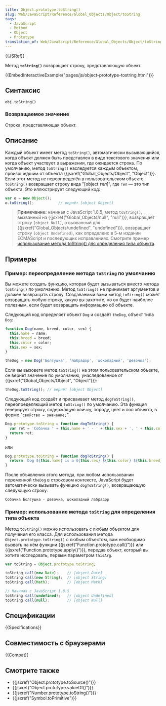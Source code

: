 ```yaml
---
title: Object.prototype.toString()
slug: Web/JavaScript/Reference/Global_Objects/Object/toString
tags:
  - JavaScript
  - Method
  - Object
  - Prototype
translation_of: Web/JavaScript/Reference/Global_Objects/Object/toString
---
```


{{JSRef}}

Метод **`toString()`** возвращает строку, представляющую объект.

{{EmbedInteractiveExample("pages/js/object-prototype-tostring.html")}}

## Синтаксис

```
obj.toString()
```

### Возвращаемое значение

Строка, представляющая объект.

## Описание

Каждый объект имеет метод `toString()`, автоматически вызывающийся, когда объект должен быть представлен в виде текстового значения или когда объект участвует в выражении, где ожидается строка. По умолчанию, метод `toString()` наследуется каждым объектом, произошедшим от объекта {{jsxref("Global_Objects/Object", "Object")}}. Если этот метод не переопределён в пользовательском объекте, `toString()` возвращает строку вида "\[object _тип_]", где `тип` — это тип объекта. Это иллюстрирует следующий код:

```js
var o = new Object();
o.toString();           // вернёт [object Object]
```

> **Примечание:** начиная с JavaScript 1.8.5, метод `toString()`, вызванный на {{jsxref("Global_Objects/null", "null")}}, возвращает строку `[object Null]`, а вызванный для {{jsxref("Global_Objects/undefined", "undefined")}}, возвращает строку `[object Undefined]`, как определено в 5-м издании ECMAScript и последующих исправлениях. Смотрите пример [использование метода toString() для определения типа объекта](#using_tostring_to_detect_object_type).

## Примеры

### Пример: переопределение метода `toString` по умолчанию

Вы можете создать функцию, которая будет вызываться вместо метода `toString()` по умолчанию. Метод `toString()` не принимает аргументов и должен возвращать строку. Создаваемый вами метод `toString()` может возвращать любую строку, какую вы захотите, но он будет наиболее полезным, если будет возвращать информацию об объекте.

Следующий код определяет объект `Dog` и создаёт `theDog`, объект типа `Dog`:

```js
function Dog(name, breed, color, sex) {
  this.name = name;
  this.breed = breed;
  this.color = color;
  this.sex = sex;
}

theDog = new Dog('Болтушка', 'лабрадор', 'шоколадный', 'девочка');
```

Если вы вызовете метод `toString()` на этом пользовательском объекте, он вернёт значение по умолчанию, унаследованное от {{jsxref("Global_Objects/Object", "Object")}}:

```js
theDog.toString(); // вернёт [object Object]
```

Следующий код создаёт и присваивает метод `dogToString()`, переопределяющий метод `toString()` по умолчанию. Эта функция генерирует строку, содержащую кличку, породу, цвет и пол объекта, в форме "`свойство = значение;`".

```js
Dog.prototype.toString = function dogToString() {
  var ret = 'Собачка ' + this.name + ' - ' + this.sex + ', ' + this.color + ' ' + this.breed;
  return ret;
}
```

или

```js
Dog.prototype.toString = function dogToString() {
  return `Dog ${this.name} is a ${this.sex} ${this.color} ${this.breed}`;
}
```

После объявления этого метода, при любом использовании переменной `theDog` в строковом контексте, JavaScript будет автоматически вызывать функцию `dogToString()`, возвращающую следующую строку:

```
Собачка Болтушка - девочка, шоколадный лабрадор
```

### Пример: использование метода `toString` для определения типа объекта

Метод `toString()` можно использовать с любым объектом для получения его класса. Для использования метода `Object.prototype.toString()` с любым объектом, вам необходимо вызвать на нём функции {{jsxref("Function.prototype.call()")}} или {{jsxref("Function.prototype.apply()")}}, передав объект, который вы хотите исследовать, первым параметром `thisArg`.

```js
var toString = Object.prototype.toString;

toString.call(new Date);    // [object Date]
toString.call(new String);  // [object String]
toString.call(Math);        // [object Math]

// Начиная с JavaScript 1.8.5
toString.call(undefined);   // [object Undefined]
toString.call(null);        // [object Null]
```

## Спецификации

{{Specifications}}

## Совместимость с браузерами

{{Compat}}

## Смотрите также

- {{jsxref("Object.prototype.toSource()")}}
- {{jsxref("Object.prototype.valueOf()")}}
- {{jsxref("Number.prototype.toString()")}}
- {{jsxref("Symbol.toPrimitive")}}
